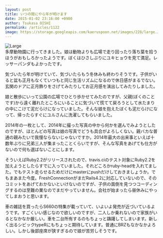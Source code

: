 ```yaml
---
layout: post
title: いつの間にやら年が明けます
date: 2015-01-02 23:16:00 +0900
author: Tsukasa OISHI
permalink: /articles/1122
image: https://storage.googleapis.com/kaeruspoon.net/images/228/large.JPG?1420208210
---
```



![Large](https://storage.googleapis.com/kaeruspoon.net/images/228/large.JPG?1420208210)  
多摩動物園に行ってきました。娘は動物よりも広場で走り回ったり落ち葉を拾うほうがおもしろかったようです。ぼくはひさしぶりにユキヒョウを見て満足。レッサーパンダもよかったです。  

気づいたら年が明けていて、気づいたらもう冬休みも終わりそうです。子供がいると盆も正月もなくていつもと同じ生活リズムになるので休日感がまるでない。玄関のドアに正月飾りをさげてみたりしてお正月感を演出してみたりしました。  

娘と散歩にいって公園の広場でひとり歩かせてみたのですが、父親(ぼくのことです)から遠く離れたところにいることに気づいて慌てて戻ろうとして水たまりの中にこけて泥だらけになっていました。そんな娘を抱えたぼくも泥だらけになって、帰ったらすぐにユルさんに洗濯してもらいました。  

2014年の一枚として、2014年に撮った写真の中から何かを選んでみようとしたのですが、ほとんどの写真は娘の写真でどうも具合がよろしくない。親バカな普通の親みたいで我慢ならないじゃないですか。2014年最大の出来事といえば十数年ぶりに兄弟三人が集まったことくらいですが、そんな写真をあげても仕方がないので何も選ばないことにします。  

そういえばRuby2.2がリリースされたので、travis.ciのテスト対象にRuby2.2を加えようとしたらすでに入っていました。それどころかruby-headを入れてました。でもテスト走らせるためだけにmasterにpushだけしておきましょうか。でもまあまた今度。FreshConnectionがまだRails4.2に対応していないので、そのコミットをあげておかないといけないのですが、子供の面倒を見つつコーディングするのは至難の業なのでまだやっていません。会社が始まったら昼休みにやってしまおうと思います。  

車の雑誌を買ったらS660の特集が載っていて、いよいよ発売が近づいているようです。すごくいい感じなので欲しいのですが、二人しか乗れないので家族がいるとなかなか厳しい。車を二台所有するのもちょっと躊躇してしまいます。新しく出るシビックtypeRにもちょっと期待しています。普通にBRZもなかなかよろしい。しかし後部座席が狭すぎるので娘が苦労しそうです。  
